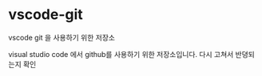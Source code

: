 # vscode-git
vscode git 을  사용하기 위한 저장소

visual studio code  에서 github를 사용하기 위한 저장소입니다.
다시 고쳐서 반뎡되는지 확인 


